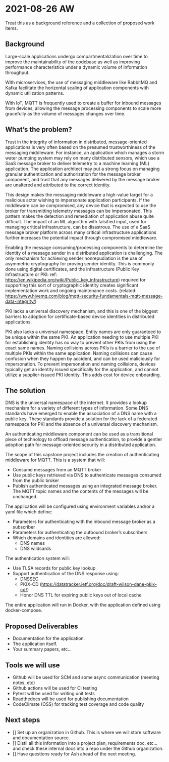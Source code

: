 # 2021-08-26 AW   

Treat this as a background reference and a collection of proposed work items.

## Background

Large-scale applications undergo compartmentalization over time to improve the maintainability of the codebase as well as improving performance characteristics under a dynamic volume of information throughput.

With microservices, the use of messaging middleware like RabbitMQ and Kafka facilitate the horizontal scaling of application components with dynamic utilization patterns.

With IoT, MQTT is frequently used to create a buffer for inbound messages from devices, allowing the message processing components to scale more gracefully as the volume of messages changes over time.

## What’s the problem?

Trust in the integrity of information in distributed, message-oriented applications is very often based on the presumed trustworthiness of the messaging middleware. For instance, an application which manages a storm water pumping system may rely on many distributed sensors, which use a SaaS message broker to deliver telemetry to a machine learning (ML) application. The application architect may put a strong focus on managing granular authentication and authorization for the message broker component, and trust that any messages delivered by the message broker are unaltered and attributed to the correct identity.

This design makes the messaging middleware a high-value target for a malicious actor wishing to impersonate application participants. If the middleware can be compromised, any device that is expected to use the broker for transmitting telemetry messages can be impersonated. This pattern makes the detection and remediation of application abuse quite difficult. The impact of an ML algorithm with falsified input, used for managing critical infrastructure, can be disastrous. The use of a SaaS message broker platform across many critical infrastructure applications further increases the potential impact through compromised middleware.

Enabling the message consuming/processing components to determine the identity of a message sender in a distributed application is challenging. The only mechanism for achieving sender nonrepudiation is the use of asymmetric cryptography for proving sender identity. This is commonly done using digital certificates, and the infrastructure (Public Key Infrastructure or PKI: ref: <https://en.wikipedia.org/wiki/Public_key_infrastructure>) required for supporting this sort of cryptographic identity creates significant implementation work and ongoing maintenance costs. (related: <https://www.hivemq.com/blog/mqtt-security-fundamentals-mqtt-message-data-integrity/>)

PKI lacks a universal discovery mechanism, and this is one of the biggest barriers to adoption for certificate-based device identities in distributed applications.

PKI also lacks a universal namespace. Entity names are only guaranteed to be unique within the same PKI. An application needing to use multiple PKI for establishing identity has no way to prevent other PKIs from using the exact same names. Naming collisions across PKIs is a barrier to the use of multiple PKIs within the same application. Naming collisions can cause confusion when they happen by accident, and can be used maliciously for impersonation. To prevent impersonation and naming collisions, devices typically get an identity issued specifically for the application, and cannot utilize a supplier-issued PKI identity. This adds cost for device onboarding.

## The solution

DNS is the universal namespace of the internet. It provides a lookup mechanism for a variety of different types of information. Some DNS standards have emerged to enable the association of a DNS name with a public key. These standards provide a solution for the lack of a federated namespace for PKI and the absence of a universal discovery mechanism.

An authenticating middleware component can be used as a transitional piece of technology to offload message authentication, to provide a gentler adoption path for message-oriented security in a distributed application.

The scope of this capstone project includes the creation of authenticating middleware for MQTT. This is a system that will:

* Consume messages from an MQTT broker
* Use public keys retrieved via DNS to authenticate messages consumed from the public broker
* Publish authenticated messages using an integrated message broker. The MQTT topic names and the contents of the messages will be unchanged.

The application will be configured using environment variables and/or a yaml file which define:

* Parameters for authenticating with the inbound message broker as a subscriber
* Parameters for authenticating the outbound broker’s subscribers
* Which domains and identities are allowed:
  * DNS names
  * DNS wildcards

The authentication system will:

* Use TLSA records for public key lookup
* Support authentication of the DNS response using:
  * DNSSEC
  * PKIX-CD (<https://datatracker.ietf.org/doc/draft-wilson-dane-pkix-cd/>)
  * Honor DNS TTL for expiring public keys out of local cache

The entire application will run in Docker, with the application defined using docker-compose.

## Proposed Deliverables

* Documentation for the application.
* The application itself.
* Your summary papers, etc...

## Tools we will use

* Github will be used for SCM and some async communication (meeting notes, etc)
* Github actions will be used for CI testing
* Pytest will be used for writing unit tests
* Readthedocs will be used for publishing documentation
* CodeClimate (OSS) for tracking test coverage and code quality

## Next steps

* [] Set up an organization in Github. This is where we will store software and documentation source.
* [] Distil all this information into a project plan, requirements doc, etc… and check these internal docs into a repo under the Github organization.
* [] Have questions ready for Ash ahead of the next meeting. 
